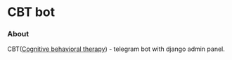 # CBT bot

### About

CBT([Cognitive behavioral therapy](https://en.wikipedia.org/wiki/Cognitive_behavioral_therapy)) - telegram bot with django admin panel.
